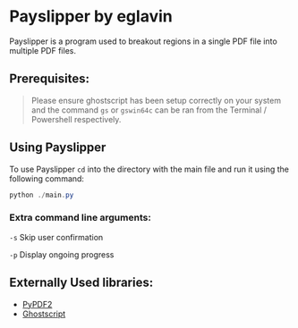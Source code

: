 # Payslipper by eglavin

Payslipper is a program used to breakout regions in a single PDF file into multiple PDF files.

## Prerequisites:

> Please ensure ghostscript has been setup correctly on your system and the command `gs` or `gswin64c` can be ran from the Terminal / Powershell respectively.

## Using Payslipper


To use Payslipper `cd` into the directory with the main file and run it using the following command:

```ps1
python ./main.py
```

### Extra command line arguments:

`-s` Skip user confirmation

`-p` Display ongoing progress 


## Externally Used libraries:

- [PyPDF2](https://pypdf2.readthedocs.io/en/latest)
- [Ghostscript](https://www.ghostscript.com/doc/current)
